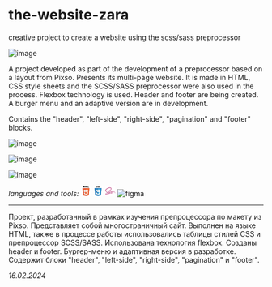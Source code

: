 # the-website-zara
creative project to create a website using the scss/sass preprocessor

![image](https://github.com/user-attachments/assets/f2b84f29-6caa-4f8f-a89a-a6cd38725da7)

A project developed as part of the development of a preprocessor based on a layout from Pixso. Presents its multi-page website.  It is made in HTML, CSS style sheets and the SCSS/SASS preprocessor were also used in the process. Flexbox technology is used. Header and footer are being created. 
A burger menu and an adaptive version are in development. 

Contains the "header", "left-side", "right-side", "pagination" and "footer" blocks.

![image](https://github.com/user-attachments/assets/2e4ea5ef-6bea-451f-91a5-8ae3cf0e1cdd)

![image](https://github.com/user-attachments/assets/053591fd-8ff7-4171-97fc-57cfb4f18c1d)

![image](https://github.com/user-attachments/assets/fb1f5695-24cb-479f-b889-d04a615a68cb)

<i>languages and tools:</i> 
<img src="https://raw.githubusercontent.com/devicons/devicon/master/icons/html5/html5-original-wordmark.svg" alt="html5" width="20" height="20"/>
<img src="https://raw.githubusercontent.com/devicons/devicon/master/icons/css3/css3-original-wordmark.svg" alt="css3" width="20" height="20"/>
<img src="https://raw.githubusercontent.com/devicons/devicon/master/icons/sass/sass-original.svg" alt="sass" width="20" height="20"/>
<img src="https://www.vectorlogo.zone/logos/figma/figma-icon.svg" alt="figma" width="15" height="15"/>

<hr>

Проект, разработанный в рамках изучения препроцессора по макету из Pixso. Представляет собой многостраничный сайт.  Выполнен на языке HTML, также в процессе работы использовались таблицы стилей CSS и препроцессор SCSS/SASS. Использована технология flexbox. Созданы header и footer. 
Бургер-меню и адаптивная версия в разработке. 
Содержит блоки "header", "left-side", "right-side", "pagination" и "footer".

<i>16.02.2024</i>
